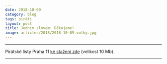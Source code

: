 ```yaml
---
date: 2018-10-09
category: blog
tags: piráti
layout: post
title: Jedním slovem: Děkujeme!
image: articles/2018/2018-10-09-volby.jpg
---
```




---

Pirátské listy Praha 11 [ke stažení zde](/assets/pdf/2018-07-10-praha-11.pdf) (velikost 10 Mb).

- - -
